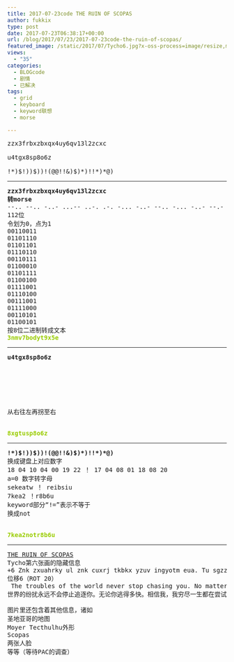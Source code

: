 ```yaml
---
title: 2017-07-23code THE RUIN OF SCOPAS
author: fukkix
type: post
date: 2017-07-23T06:38:17+00:00
url: /blog/2017/07/23/2017-07-23code-the-ruin-of-scopas/
featured_image: /static/2017/07/Tycho6.jpg?x-oss-process=image/resize,m_fill,w_700,h_220
views:
  - "35"
categories:
  - BLOGcode
  - 剧情
  - 已解决
tags:
  - grid
  - keyboard
  - keyword联想
  - morse

---
```

<pre>zzx3frbxzbxqx4uy6qv13l2zcxc

u4tgx8sp8o6z

!*)$!))$))!(@@!!&)$)*)!!*)*@)
<!--more--></pre>

* * *

<pre><strong>zzx3frbxzbxqx4uy6qv13l2zcxc
转morse
</strong>--.. --.. -..- ...-- ..-. .-. -... -..- --.. -... -..- --.- -..- ....- ..- -.-- -.... --.- ...- .---- ...-- .-.. ..--- --.. -.-. -..- -.-. 
112位
令划为0，点为1
00110011 
01101110
01101101 
01110110 
00110111 
01100010 
01101111
01100100 
01111001
01110100
00111001
01111000 
00110101 
01100101
按8位二进制转成文本
<span style="color: #99cc00;"><strong>3nmv7bodyt9x5e</strong></span></pre>

* * *

<pre><strong>u4tgx8sp8o6z
</strong>


<table border="0" cellpading="0" cellspacing="0"   >
  
  	
  
</table>

从右往左再拐至右


<span style="color: #99cc00;"><strong>8xgtusp8o6z</strong></span></pre>

* * *

<pre><strong>!*)$!))$))!(@@!!&)$)*)!!*)*@)
</strong>换成键盘上对应数字
18 04 10 04 00 19 22 ！ 17 04 08 01 18 08 20
a=0 数字转字母
<!--StartFragment -->sekeatw ！ reibsiu
7kea2 ！r8b6u
keyword部分“!=”表示不等于
换成not


<span style="color: #99cc00;"><strong>7kea2notr8b6u</strong></span></pre>

* * *

<pre><a href="http://investigate.ingress.com/2017/07/23/the-ruin-of-scopas/">THE RUIN OF SCOPAS</a>
Tycho第六张画的隐藏信息
+6 Znk zxuahrky ul znk cuxrj tkbkx yzuv ingyotm eua. Tu sgzzkx nuc lgx eua xat. Zxayz sk, O’bk zxokj zu se cnurk rolk. Eua igt, nuckbkx, ykz zxgvy lux znks. otbkyzomgzk.otmxkyy.ius
位移6（ROT 20）
 The troubles of the world never stop chasing you. No matter how far you run. Trust me, I’ve tried to my whole life. You can, however, set traps for them. investigate.ingress.com
世界的纷扰永远不会停止追逐你。无论你逃得多快。相信我，我穷尽一生都在尝试。不过……你可以给它们设下圈套。

图片里还包含着其他信息，诸如
圣地亚哥的地图
Moyer Tecthulhu外形
Scopas
两张人脸
等等（等待PAC的调查）</pre>